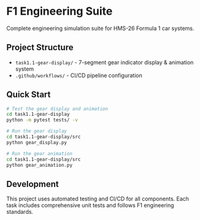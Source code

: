 
# F1 Engineering Suite

Complete engineering simulation suite for HMS-26 Formula 1 car systems.

## Project Structure

- `task1.1-gear-display/` - 7-segment gear indicator display & animation system
- `.github/workflows/` - CI/CD pipeline configuration

## Quick Start

```bash
# Test the gear display and animation
cd task1.1-gear-display
python -m pytest tests/ -v

# Run the gear display
cd task1.1-gear-display/src
python gear_display.py

# Run the gear animation
cd task1.1-gear-display/src
python gear_animation.py
```

## Development

This project uses automated testing and CI/CD for all components. Each task includes comprehensive unit tests and follows F1 engineering standards.